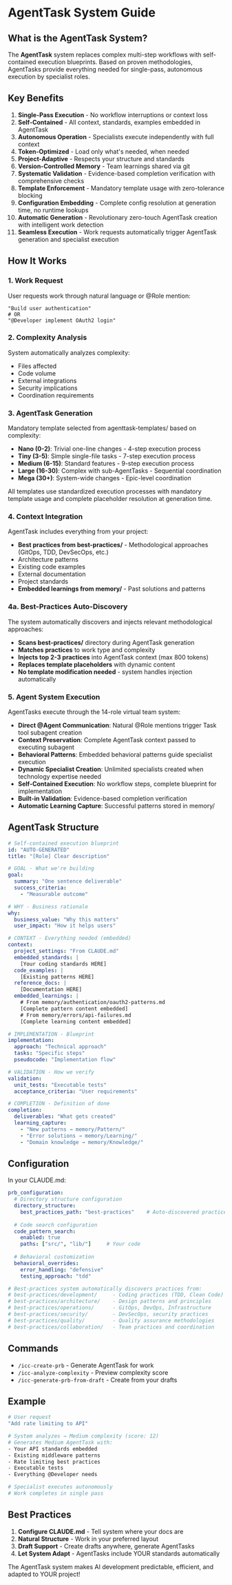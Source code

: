 # AgentTask System Guide

## What is the AgentTask System?

The **AgentTask** system replaces complex multi-step workflows with self-contained execution blueprints. Based on proven methodologies, AgentTasks provide everything needed for single-pass, autonomous execution by specialist roles.

## Key Benefits

1. **Single-Pass Execution** - No workflow interruptions or context loss
2. **Self-Contained** - All context, standards, examples embedded in AgentTask
3. **Autonomous Operation** - Specialists execute independently with full context
4. **Token-Optimized** - Load only what's needed, when needed
5. **Project-Adaptive** - Respects your structure and standards
6. **Version-Controlled Memory** - Team learnings shared via git
7. **Systematic Validation** - Evidence-based completion verification with comprehensive checks
8. **Template Enforcement** - Mandatory template usage with zero-tolerance blocking
9. **Configuration Embedding** - Complete config resolution at generation time, no runtime lookups
10. **Automatic Generation** - Revolutionary zero-touch AgentTask creation with intelligent work detection
11. **Seamless Execution** - Work requests automatically trigger AgentTask generation and specialist execution

## How It Works

### 1. Work Request
User requests work through natural language or @Role mention:
```
"Build user authentication"
# OR
"@Developer implement OAuth2 login"
```

### 2. Complexity Analysis
System automatically analyzes complexity:
- Files affected
- Code volume
- External integrations
- Security implications
- Coordination requirements

### 3. AgentTask Generation
Mandatory template selected from agenttask-templates/ based on complexity:
- **Nano (0-2)**: Trivial one-line changes - 4-step execution process
- **Tiny (3-5)**: Simple single-file tasks - 7-step execution process
- **Medium (6-15)**: Standard features - 9-step execution process
- **Large (16-30)**: Complex with sub-AgentTasks - Sequential coordination
- **Mega (30+)**: System-wide changes - Epic-level coordination

All templates use standardized execution processes with mandatory template usage and complete placeholder resolution at generation time.

### 4. Context Integration
AgentTask includes everything from your project:
- **Best practices from best-practices/** - Methodological approaches (GitOps, TDD, DevSecOps, etc.)
- Architecture patterns
- Existing code examples
- External documentation
- Project standards
- **Embedded learnings from memory/** - Past solutions and patterns

### 4a. Best-Practices Auto-Discovery
The system automatically discovers and injects relevant methodological approaches:
- **Scans best-practices/** directory during AgentTask generation
- **Matches practices** to work type and complexity
- **Injects top 2-3 practices** into AgentTask context (max 800 tokens)
- **Replaces template placeholders** with dynamic content
- **No template modification needed** - system handles injection automatically

### 5. Agent System Execution
AgentTasks execute through the 14-role virtual team system:
- **Direct @Agent Communication**: Natural @Role mentions trigger Task tool subagent creation
- **Context Preservation**: Complete AgentTask context passed to executing subagent
- **Behavioral Patterns**: Embedded behavioral patterns guide specialist execution
- **Dynamic Specialist Creation**: Unlimited specialists created when technology expertise needed
- **Self-Contained Execution**: No workflow steps, complete blueprint for implementation
- **Built-in Validation**: Evidence-based completion verification
- **Automatic Learning Capture**: Successful patterns stored in memory/

## AgentTask Structure

```yaml
# Self-contained execution blueprint
id: "AUTO-GENERATED"
title: "[Role] Clear description"

# GOAL - What we're building
goal:
  summary: "One sentence deliverable"
  success_criteria:
    - "Measurable outcome"

# WHY - Business rationale
why:
  business_value: "Why this matters"
  user_impact: "How it helps users"

# CONTEXT - Everything needed (embedded)
context:
  project_settings: "From CLAUDE.md"
  embedded_standards: |
    [Your coding standards HERE]
  code_examples: |
    [Existing patterns HERE]
  reference_docs: |
    [Documentation HERE]
  embedded_learnings: |
    # From memory/authentication/oauth2-patterns.md
    [Complete pattern content embedded]
    # From memory/errors/api-failures.md
    [Complete learning content embedded]

# IMPLEMENTATION - Blueprint
implementation:
  approach: "Technical approach"
  tasks: "Specific steps"
  pseudocode: "Implementation flow"

# VALIDATION - How we verify
validation:
  unit_tests: "Executable tests"
  acceptance_criteria: "User requirements"

# COMPLETION - Definition of done
completion:
  deliverables: "What gets created"
  learning_capture: 
    - "New patterns → memory/Pattern/"
    - "Error solutions → memory/Learning/"
    - "Domain knowledge → memory/Knowledge/"
```

## Configuration

In your CLAUDE.md:

```yaml
prb_configuration:
  # Directory structure configuration
  directory_structure:
    best_practices_path: "best-practices"    # Auto-discovered practices location
    
  # Code search configuration
  code_pattern_search:
    enabled: true
    paths: ["src/", "lib/"]     # Your code
    
  # Behavioral customization
  behavioral_overrides:
    error_handling: "defensive"
    testing_approach: "tdd"

# Best-practices system automatically discovers practices from:
# best-practices/development/     - Coding practices (TDD, Clean Code)
# best-practices/architecture/    - Design patterns and principles
# best-practices/operations/      - GitOps, DevOps, Infrastructure
# best-practices/security/        - DevSecOps, security practices
# best-practices/quality/         - Quality assurance methodologies
# best-practices/collaboration/   - Team practices and coordination
```

## Commands

- `/icc-create-prb` - Generate AgentTask for work
- `/icc-analyze-complexity` - Preview complexity score
- `/icc-generate-prb-from-draft` - Create from your drafts

## Example

```bash
# User request
"Add rate limiting to API"

# System analyzes → Medium complexity (score: 12)
# Generates Medium AgentTask with:
- Your API standards embedded
- Existing middleware patterns
- Rate limiting best practices
- Executable tests
- Everything @Developer needs

# Specialist executes autonomously
# Work completes in single pass
```

## Best Practices

1. **Configure CLAUDE.md** - Tell system where your docs are
2. **Natural Structure** - Work in your preferred layout
3. **Draft Support** - Create drafts anywhere, generate AgentTasks
4. **Let System Adapt** - AgentTasks include YOUR standards automatically

The AgentTask system makes AI development predictable, efficient, and adapted to YOUR project!